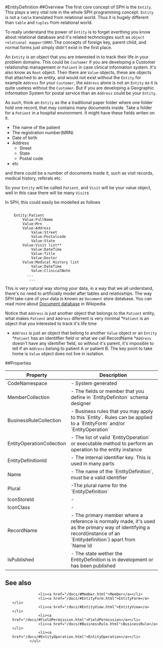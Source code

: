 #EntityDefinition
##Overview
The first core concept of SPH is the `Entity`. This plays a very vital role in the whole SPH programming concept. `Entity` is not a `table` translated from relational world. Thus it is hugely different than `table` and `tuples` from relational world.

To really understand the power of `Entity` is to forget everthing you know about relational database and it's related technologies such as `object relational mapper(ORM)`.The concepts of foreign key, parent child, and normal forms just simply didn't exist in the first place.

An `Entity` is an object that you are interested in to track their life in your problem domains. This could be `Customer` if you are developing a Customer relationship management or `Patient` in case clinical information system. It's also know as `Root` object. Then there are `Value` objects, these are objects that attached to an entity, and would not exist without the `Entity` for example `Address` for your `Customer`, the `Address` alone is not an `Entity` as it is quite useless without the `Customer`. But if you are developing a Geographic information System for postal service than an `Address` could be your `Entity`.


As such, think an `Entity` as the a traditional paper folder where one folder hold one record, that may contains many documents inside. Take a folder for a `Patient` in a hospital environment. It might have these fields writen on it.
* The name of the patient
* The registration number(MRN)
* Date of birth
* Address
    * Street
    * State
    * Postal code
* etc

and there could be a number of documents inside it, such as visit records, medical history, referals etc.

So your `Entity` will be called `Patient`, and `Visit` will be your value object, well in this case there will be many `Visit`s

In SPH, this could easily be modelled as follows

```

    Entity:Patient
        Value:FullName
        Value:Mrn
        Value:Address
            Value:Street
            Value:Postalcode
            Value:State
        Value:Visit list**
            Value:DateTime
            Value:Title
            Value:Doctor     
        Value:Medical History list
            Value:DateTime
            Value:ClinicalNote
          ...
           ... 

```

This is very natural way storing your data, in a way that we all understand, there's no need to artificially model after tables and relatioships. The way SPH take care of your data is known as `Document` store database. You can read more about [Document database](http://en.wikipedia.org/wiki/Document-oriented_database) in Wikipedia.

Notice that `Address` is just another object that belongs to the `Patient` entity, what makes  `Patient` and `Address` diferrent is very minimal
*`Patient` is an object that you interested to track it's life time
* `Address` is just an object that belong to another `Value` object or an `Entity`
*`Patient` has an identitfier field or what we call RecordName
*`Address` doesn't have any identifier field, so without it's parent, it's imposible to tell if an `Address` belong to patient A or patient B. The key point to take home is `Value` object does not live in isolation.



##Properties
<table class="table table-condensed table-bordered">
    <thead>
<tr>
<th>Property</th>
<th>Description</th>
</tr>
</thead>
<tbody>
<tr><td>CodeNamespace</td><td> - System generated</td></tr>
<tr><td>MemberCollection</td><td> - The fields or member that you define in `EntityDefiniton` schema designer</td></tr>
<tr><td>BusinessRuleCollection</td><td> - Business rules that you may apply to this `Entity`. Rules can be applied to a `EntityForm` and/or `EntityOperation` </td></tr>
<tr><td>EntityOperationCollection</td><td> - The list of valid `EntityOperation` or executable method to perform an operation to the entity instance</td></tr>
<tr><td>EntityDefinitionId</td><td> - The internal identifier key. This is used in many parts</td></tr>
<tr><td>Name</td><td> - The name of the `EntityDefinition`, must be a valid identifier</td></tr>
<tr><td>Plural</td><td> -The plural name for the `EntityDefinition` </td></tr>
<tr><td>IconStoreId</td><td> - </td></tr>
<tr><td>IconClass</td><td> - </td></tr>
<tr><td>RecordName</td><td> - The primary member where a reference is normally made, it's used as the primary way of identifying a record(instance of an `Entitydefinition`) apart from `Name`Id </td></tr>
<tr><td>IsPublished</td><td> - The state wether the EntityDefinition is in development or has been published</td></tr>
</tbody></table>



## See also
<ul>

                <li><a href="/docs/#Member.html">Member</a></li>
                <li><a href="/docs/#EntityForm.html">EntityForm</a></li>
                <li><a href="/docs/#EntityView.html">EntityView</a></li>
                <li><a href="/docs/#FieldPermission.html">FieldPermission</a></li>
                <li><a href="/docs/#BusinessRule.html">BusinessRule</a></li>
                <li><a href="/docs/#EntityOperation.html">EntityOperation</a></li>
            </ul>
